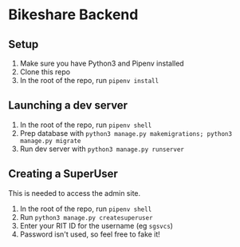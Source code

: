 # Bikeshare Backend

## Setup
1. Make sure you have Python3 and Pipenv installed
2. Clone this repo
3. In the root of the repo, run `pipenv install`

## Launching a dev server
1. In the root of the repo, run `pipenv shell`
2. Prep database with `python3 manage.py makemigrations; python3 manage.py migrate`
3. Run dev server with `python3 manage.py runserver`

## Creating a SuperUser
This is needed to access the admin site.

1. In the root of the repo, run `pipenv shell`
2. Run `python3 manage.py createsuperuser`
3. Enter your RIT ID for the username (eg `sgsvcs`)
4. Password isn't used, so feel free to fake it!
